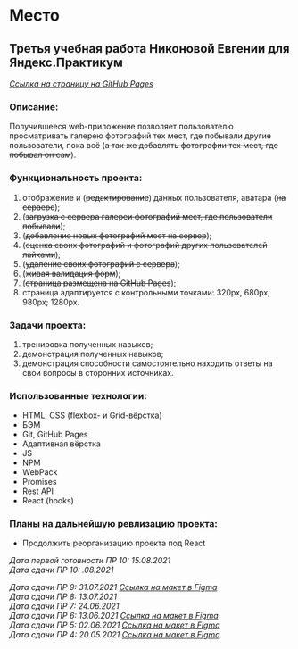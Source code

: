 # Место
  
## Третья учебная работа Никоновой Евгении для Яндекс.Практикум  
_[Ссылка на страницу на GitHub Pages](https://beagle-elgaeb.github.io/mesto/)_  
  
### Описание:  
Получившееся web-приложение позволяет пользователю просматривать галерею фотографий тех мест, где побывали другие пользователи, пока всё (~~а так же добавлять фотографии тех мест, где побывал он сам~~).  
  
### Функциональность проекта:  
1. отображение и (~~редактирование~~) данных пользователя, аватара (~~на сервере~~);  
2. (~~загрузка с сервера галереи фотографий мест, где пользователи побывали~~);  
3. (~~добавление новых фотографий мест на сервер~~);  
4. (~~оценка своих фотографий и фотографий других пользователей лайками~~);  
5. (~~удаление своих фотографий с сервера~~);  
6. (~~живая валидация форм~~);  
7. (~~страница размещена на GitHub Pages~~);  
8. страница адаптируется с контрольными точками: 320px, 680px, 980px; 1280px.  
  
### Задачи проекта:  
1. тренировка полученных навыков;  
2. демонстрация полученных навыков;  
3. демонстрация способности самостоятельно находить ответы на свои вопросы в сторонних источниках.  
  
### Использованные технологии:  
* HTML, CSS (flexbox- и Grid-вёрстка)  
* БЭМ  
* Git, GitHub Pages  
* Адаптивная вёрстка  
* JS  
* NPM  
* WebPack  
* Promises  
* Rest API  
* React (hooks)  

### Планы на дальнейшую ревлизацию проекта:  
* Продолжить реорганизацию проекта под React  

_Дата первой готовности ПР 10: 15.08.2021_  
_Дата сдачи ПР 10: .08.2021_  

_Дата сдачи ПР 9: 31.07.2021 [Ссылка на макет в Figma](https://www.figma.com/file/PSdQFRHoxXJFs2FH8IXViF/JavaScript-9-sprint)_  
_Дата сдачи ПР 8: 13.07.2021_  
_Дата сдачи ПР 7: 24.06.2021_  
_Дата сдачи ПР 6: 13.06.2021 [Ссылка на макет в Figma](https://www.figma.com/file/bjyvbKKJN2naO0ucURl2Z0/JavaScript.-Sprint-6)_  
_Дата сдачи ПР 5: 02.06.2021 [Ссылка на макет в Figma](https://www.figma.com/file/bjyvbKKJN2naO0ucURl2Z0/JavaScript.-Sprint-5)_  
_Дата сдачи ПР 4: 20.05.2021 [Ссылка на макет в Figma](https://www.figma.com/file/bjyvbKKJN2naO0ucURl2Z0/JavaScript.-Sprint-4)_  
